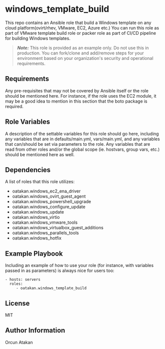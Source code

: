 # windows_template_build
This repo contains an Ansible role that build a Windows template on any cloud platform(ovirt/rhev, VMware, EC2, Azure etc.)
You can run this role as part of VMware template build role or packer role as part of CI/CD pipeline for building Windows templates.

> **_Note:_** This role is provided as an example only. Do not use this in production. You can fork/clone and add/remove steps for your environment based on your organization's security and operational requirements.

Requirements
------------

Any pre-requisites that may not be covered by Ansible itself or the role should be mentioned here. For instance, if the role uses the EC2 module, it may be a good idea to mention in this section that the boto package is required.

Role Variables
--------------

A description of the settable variables for this role should go here, including any variables that are in defaults/main.yml, vars/main.yml, and any variables that can/should be set via parameters to the role. Any variables that are read from other roles and/or the global scope (ie. hostvars, group vars, etc.) should be mentioned here as well.

Dependencies
------------

A list of roles that this role utilizes:

- oatakan.windows_ec2_ena_driver
- oatakan.windows_ovirt_guest_agent
- oatakan.windows_powershell_upgrade
- oatakan.windows_configure_update
- oatakan.windows_update
- oatakan.windows_virtio
- oatakan.windows_vmware_tools
- oatakan.windows_virtualbox_guest_additions
- oatakan.windows_parallels_tools
- oatakan.windows_hotfix

Example Playbook
----------------

Including an example of how to use your role (for instance, with variables passed in as parameters) is always nice for users too:

    - hosts: servers
      roles:
         - oatakan.windows_template_build

License
-------

MIT

Author Information
------------------

Orcun Atakan

